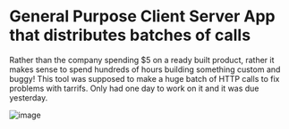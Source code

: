 # General Purpose Client Server App that distributes batches of calls

Rather than the company spending $5 on a ready built product, rather it makes sense to spend hundreds of hours building something custom and buggy!
This tool was supposed to make a huge batch of HTTP calls to fix problems with tarrifs. Only had one day to work on it and it was due yesterday.


![image](https://github.com/user-attachments/assets/178d751e-b8af-4e24-9764-bc6af3c12675)
